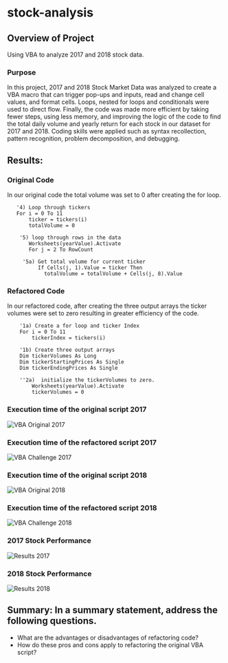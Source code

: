 # stock-analysis
## Overview of Project
Using VBA to analyze 2017 and 2018 stock data.
### Purpose
In this project, 2017 and 2018 Stock Market Data was analyzed to create a VBA macro that can trigger pop-ups and inputs, read and change cell values, and format cells. Loops, nested for loops and conditionals were used to direct flow. Finally, the code was made more efficient by taking fewer steps, using less memory, and improving the logic of the code to find the total daily volume and yearly return for each stock in our dataset for 2017 and 2018. Coding skills were applied such as syntax recollection, pattern recognition, problem decomposition, and debugging.
## Results: 
### Original Code
In our original code the total volume was set to 0 after creating the for loop.
```VBScript
   '4) Loop through tickers
   For i = 0 To 11
       ticker = tickers(i)
       totalVolume = 0
       
    '5) loop through rows in the data
       Worksheets(yearValue).Activate
       For j = 2 To RowCount
     
     '5a) Get total volume for current ticker
          If Cells(j, 1).Value = ticker Then
            totalVolume = totalVolume + Cells(j, 8).Value
```
### Refactored Code
In our refactored code, after creating the three output arrays the ticker volumes were set to zero resulting in greater efficiency of the code.
```VBScript
    '1a) Create a for loop and ticker Index
    For i = 0 To 11
        tickerIndex = tickers(i)

    '1b) Create three output arrays
    Dim tickerVolumes As Long
    Dim tickerStartingPrices As Single
    Dim tickerEndingPrices As Single
    
    ''2a)  initialize the tickerVolumes to zero.
        Worksheets(yearValue).Activate
        tickerVolumes = 0
```
### Execution time of the original script 2017
![VBA Original 2017](Resources/VBA_Original_2017.png)
### Execution time of the refactored script 2017
![VBA Challenge 2017](Resources/VBA_Challenge_2017.png)
### Execution time of the original script 2018
![VBA Original 2018](Resources/VBA_Original_2018.png)
### Execution time of the refactored script 2018
![VBA Challenge 2018](Resources/VBA_Challenge_2018.png)
### 2017 Stock Performance
![Results 2017](Resources/2017_Results.png)
### 2018 Stock Performance
![Results 2018](Resources/2018_Results.png)

## Summary: In a summary statement, address the following questions.
- What are the advantages or disadvantages of refactoring code?
- How do these pros and cons apply to refactoring the original VBA script?
